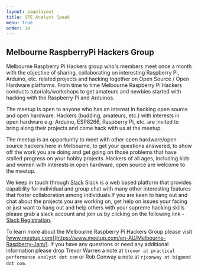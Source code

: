 ```yaml
---
layout: pagelayout
title: SPE Analyst Speak
menu: true
order: 14
---
```


## Melbourne RaspberryPi Hackers Group

Melbourne Raspberry Pi Hackers group who's members meet once a month with the objective of sharing, collaborating on interesting Raspberry Pi, Arduino, etc. related projects and hacking together on Open Source / Open Hardware platforms. From time to time  Melbourne Raspberry Pi Hackers conducts tutorials/workshops to get amateurs and newbies started with hacking with the Raspberry Pi and Arduinos.  

The meetup is open to anyone who has an interest in hacking open source and open hardware. Hackers (budding, amateurs, etc.) with interests in open hardware e.g. Arduino, ESP8266, Raspberry Pi, etc. are invited to bring along their projects and come hack with us at the meetup. 

The meetup is an opportunity to meet with other  open hardware/open source hackers here in Melbourne, to get your questions answered, to show off the work you are doing and get going on those problems that have stalled progress on your hobby projects. Hackers of all ages, including kids and women with interests in open hardware, open source are welcome to the meetup. 

We keep in touch through [Slack](https://melbrpi.slack.com) Slack is a web based platform that provides capability for individual and group chat with many other interesting features that foster collaboration among individuals.If you are keen to hang out and chat about the projects you are working on, get help on issues your facing or just want to hang out and help others with your supreme hacking skills please grab a slack account and join us by clicking on the following link - [Slack Registration](https://melbrpi.herokuapp.com). 

To learn more about the Melbourne Raspberry Pi Hackers Group please visit [www.meetup.com](https://www.meetup.com/en-AU/Melbourne-Raspberry-Jam/). If you have any questions or need any additional information please drop Trevor Warren a note at `trevor at practical performance analyst dot com` or Rob Conway a note at `rjconway at bigpond dot com`.  


